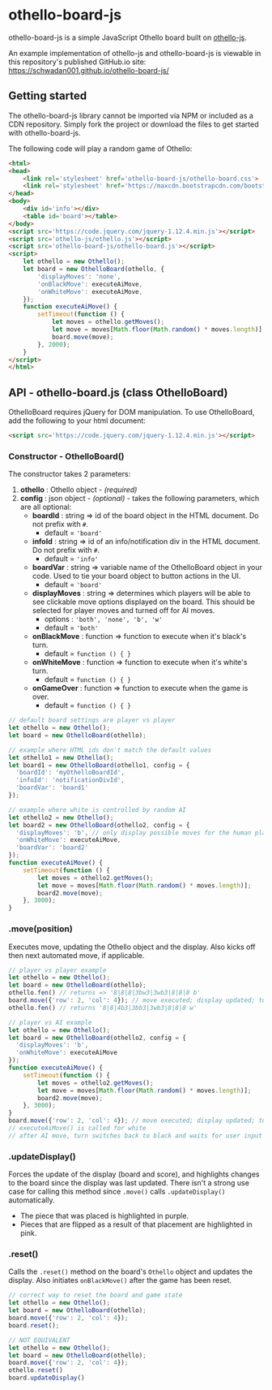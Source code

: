 # othello-board-js
othello-board-js is a simple JavaScript Othello board built on [othello-js](https://github.com/schwadan001/othello-js).

An example implementation of othello-js and othello-board-js is viewable in this repository's published GitHub.io site: https://schwadan001.github.io/othello-board-js/


## Getting started
The othello-board-js library cannot be imported via NPM or included as a CDN repository. Simply fork the project or download the files to get started with othello-board-js.

The following code will play a random game of Othello:

```html
<html>
<head>
    <link rel='stylesheet' href='othello-board-js/othello-board.css'>
    <link rel='stylesheet' href='https://maxcdn.bootstrapcdn.com/bootstrap/4.3.1/css/bootstrap.min.css'>
</head>
<body>
    <div id='info'></div>
    <table id='board'></table>
</body>
<script src='https://code.jquery.com/jquery-1.12.4.min.js'></script>
<script src='othello-js/othello.js'></script>
<script src='othello-board-js/othello-board.js'></script>
<script>
    let othello = new Othello();
    let board = new OthelloBoard(othello, {
        'displayMoves': 'none',
        'onBlackMove': executeAiMove,
        'onWhiteMove': executeAiMove,
    });
    function executeAiMove() {
        setTimeout(function () {
            let moves = othello.getMoves();
            let move = moves[Math.floor(Math.random() * moves.length)];
            board.move(move);
        }, 2000);
    }
</script>
</html>
```


## API - othello-board.js (class OthelloBoard)

OthelloBoard requires jQuery for DOM manipulation. To use OthelloBoard, add the following to your html document:
```html
<script src='https://code.jquery.com/jquery-1.12.4.min.js'></script>
```

### Constructor - OthelloBoard()
The constructor takes 2 parameters:
  1. **othello** : Othello object - _(required)_
  1. **config** : json object - _(optional)_ - takes the following parameters, which are all optional:
      * **boardId** : string => id of the board object in the HTML document. Do not prefix with ```#```.
        * default = ```'board'```
      * **infoId** : string => id of an info/notification div in the HTML document. Do not prefix with ```#```.
        * default = ```'info'```
      * **boardVar** : string => variable name of the OthelloBoard object in your code. Used to tie your board object to button actions in the UI.
        * default = ```'board'```
      * **displayMoves** : string => determines which players will be able to see clickable move options displayed on the board. This should be selected for player moves and turned off for AI moves.
        * options : ```'both', 'none', 'b', 'w'```
        * default = ```'both'```
      * **onBlackMove** : function => function to execute when it's black's turn.
        * default = ```function () { }```
      * **onWhiteMove** : function => function to execute when it's white's turn.
        * default = ```function () { }```
      * **onGameOver** : function => function to execute when the game is over.
        * default = ```function () { }```

``` javascript
// default board settings are player vs player
let othello = new Othello();
let board = new OthelloBoard(othello);

// example where HTML ids don't match the default values
let othello1 = new Othello();
let board1 = new OthelloBoard(othello1, config = {
  'boardId': 'myOthelloBoardId',
  'infoId': 'notificationDivId',
  'boardVar': 'board1'
});

// example where white is controlled by random AI
let othello2 = new Othello();
let board2 = new OthelloBoard(othello2, config = {
  'displayMoves': 'b', // only display possible moves for the human player (black)
  'onWhiteMove': executeAiMove,
  'boardVar': 'board2'
});
function executeAiMove() {
    setTimeout(function () {
        let moves = othello2.getMoves();
        let move = moves[Math.floor(Math.random() * moves.length)];
        board2.move(move);
    }, 3000);
}
```

### .move(position)
Executes move, updating the Othello object and the display. Also kicks off then next automated move, if applicable.

```javascript
// player vs player example
let othello = new Othello();
let board = new OthelloBoard(othello);
othello.fen() // returns => '8|8|8|3bw3|3wb3|8|8|8 b'
board.move({'row': 2, 'col': 4}); // move executed; display updated; turn switched to white
othello.fen() // returns '8|8|4b3|3bb3|3wb3|8|8|8 w'

// player vs AI example
let othello = new Othello();
let board = new OthelloBoard(othello2, config = {
  'displayMoves': 'b',
  'onWhiteMove': executeAiMove
});
function executeAiMove() {
    setTimeout(function () {
        let moves = othello2.getMoves();
        let move = moves[Math.floor(Math.random() * moves.length)];
        board2.move(move);
    }, 3000);
}
board.move({'row': 2, 'col': 4}); // move executed; display updated; turn switched to white
// executeAiMove() is called for white
// after AI move, turn switches back to black and waits for user input
```

### .updateDisplay()
Forces the update of the display (board and score), and highlights changes to the board since the display was last updated. There isn't a strong use case for calling this method since ```.move()``` calls ```.updateDisplay()``` automatically.
  * The piece that was placed is highlighted in purple.
  * Pieces that are flipped as a result of that placement are highlighted in pink.

### .reset()
Calls the ```.reset()``` method on the board's ```Othello``` object and updates the display. Also initiates ```onBlackMove()``` after the game has been reset.

```javascript
// correct way to reset the board and game state
let othello = new Othello();
let board = new OthelloBoard(othello);
board.move({'row': 2, 'col': 4});
board.reset();

// NOT EQUIVALENT
let othello = new Othello();
let board = new OthelloBoard(othello);
board.move({'row': 2, 'col': 4});
othello.reset()
board.updateDisplay()
```

